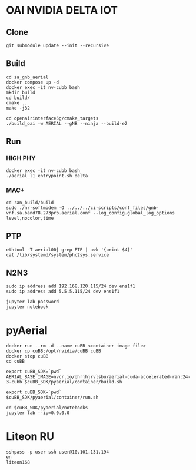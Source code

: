 # OAI NVIDIA DELTA IOT

## Clone
```
git submodule update --init --recursive
```

## Build
```
cd sa_gnb_aerial 
docker compose up -d
docker exec -it nv-cubb bash
mkdir build
cd build/
cmake ..
make -j32
```

```
cd openairinterface5g/cmake_targets
./build_oai -w AERIAL --gNB --ninja --build-e2
```

## Run

### HIGH PHY
```
docker exec -it nv-cubb bash
./aerial_l1_entrypoint.sh delta
```

### MAC+
```
cd ran_build/build                     
sudo ./nr-softmodem -O ../../../ci-scripts/conf_files/gnb-vnf.sa.band78.273prb.aerial.conf --log_config.global_log_options level,nocolor,time
```

## PTP
```
ethtool -T aerial00| grep PTP | awk '{print $4}'
cat /lib/systemd/system/phc2sys.service
```

## N2N3
```
sudo ip address add 192.168.120.115/24 dev ens1f1
sudo ip address add 5.5.5.115/24 dev ens1f1
```

```
jupyter lab password
jupyter notebook
```

# pyAerial
```
docker run --rm -d --name cuBB <container image file>
docker cp cuBB:/opt/nvidia/cuBB cuBB
docker stop cuBB
cd cuBB

export cuBB_SDK=`pwd`
AERIAL_BASE_IMAGE=nvcr.io/qhrjhjrvlsbu/aerial-cuda-accelerated-ran:24-3-cubb $cuBB_SDK/pyaerial/container/build.sh

export cuBB_SDK=`pwd`
$cuBB_SDK/pyaerial/container/run.sh

cd $cuBB_SDK/pyaerial/notebooks
jupyter lab --ip=0.0.0.0
```

# Liteon RU
```
sshpass -p user ssh user@10.101.131.194
en
liteon168
```
